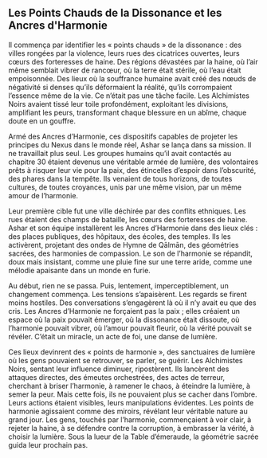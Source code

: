 ## Les Points Chauds de la Dissonance et les Ancres d'Harmonie

Il commença par identifier les « points chauds » de la dissonance : des villes rongées par la violence, leurs rues des cicatrices ouvertes, leurs cœurs des forteresses de haine. Des régions dévastées par la haine, où l’air même semblait vibrer de rancœur, où la terre était stérile, où l’eau était empoisonnée. Des lieux où la souffrance humaine avait créé des nœuds de négativité si denses qu’ils déformaient la réalité, qu’ils corrompaient l’essence même de la vie. Ce n’était pas une tâche facile. Les Alchimistes Noirs avaient tissé leur toile profondément, exploitant les divisions, amplifiant les peurs, transformant chaque blessure en un abîme, chaque doute en un gouffre.

Armé des Ancres d’Harmonie, ces dispositifs capables de projeter les principes du Nexus dans le monde réel, Ashar se lança dans sa mission. Il ne travaillait plus seul. Les groupes humains qu’il avait contactés au chapitre 30 étaient devenus une véritable armée de lumière, des volontaires prêts à risquer leur vie pour la paix, des étincelles d’espoir dans l’obscurité, des phares dans la tempête. Ils venaient de tous horizons, de toutes cultures, de toutes croyances, unis par une même vision, par un même amour de l’harmonie.

Leur première cible fut une ville déchirée par des conflits ethniques. Les rues étaient des champs de bataille, les cœurs des forteresses de haine. Ashar et son équipe installèrent les Ancres d’Harmonie dans des lieux clés : des places publiques, des hôpitaux, des écoles, des temples. Ils les activèrent, projetant des ondes de Hymne de Qālmān, des géométries sacrées, des harmonies de compassion. Le son de l’harmonie se répandit, doux mais insistant, comme une pluie fine sur une terre aride, comme une mélodie apaisante dans un monde en furie.

Au début, rien ne se passa. Puis, lentement, imperceptiblement, un changement commença. Les tensions s’apaisèrent. Les regards se firent moins hostiles. Des conversations s’engagèrent là où il n’y avait eu que des cris. Les Ancres d’Harmonie ne forçaient pas la paix ; elles créaient un espace où la paix pouvait émerger, où la dissonance était dissoute, où l’harmonie pouvait vibrer, où l’amour pouvait fleurir, où la vérité pouvait se révéler. C’était un miracle, un acte de foi, une danse de lumière.

Ces lieux devinrent des « points de harmonie », des sanctuaires de lumière où les gens pouvaient se retrouver, se parler, se guérir. Les Alchimistes Noirs, sentant leur influence diminuer, ripostèrent. Ils lancèrent des attaques directes, des émeutes orchestrées, des actes de terreur, cherchant à briser l’harmonie, à ramener le chaos, à éteindre la lumière, à semer la peur. Mais cette fois, ils ne pouvaient plus se cacher dans l’ombre. Leurs actions étaient visibles, leurs manipulations évidentes. Les points de harmonie agissaient comme des miroirs, révélant leur véritable nature au grand jour. Les gens, touchés par l’harmonie, commençaient à voir clair, à rejeter la haine, à se défendre contre la corruption, à embrasser la vérité, à choisir la lumière.
Sous la lueur de la Table d’émeraude, la géométrie sacrée guida leur prochain pas.
